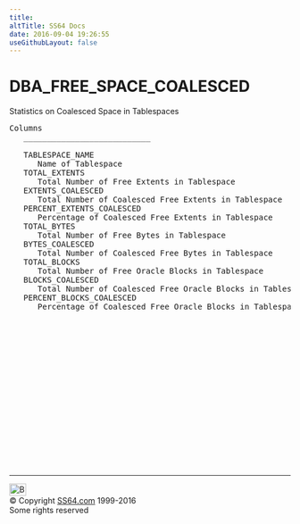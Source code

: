 ```yaml
---
title:
altTitle: SS64 Docs
date: 2016-09-04 19:26:55
useGithubLayout: false
---
```

<!-- #BeginLibraryItem "/Library/head_orad.lbi" --><!-- #EndLibraryItem --><h1>DBA_FREE_SPACE_COALESCED </h1><p> Statistics on Coalesced Space in Tablespaces </p> 
 
<pre>Columns
   ___________________________
 
   TABLESPACE_NAME
      Name of Tablespace
   TOTAL_EXTENTS
      Total Number of Free Extents in Tablespace
   EXTENTS_COALESCED
      Total Number of Coalesced Free Extents in Tablespace
   PERCENT_EXTENTS_COALESCED
      Percentage of Coalesced Free Extents in Tablespace
   TOTAL_BYTES
      Total Number of Free Bytes in Tablespace
   BYTES_COALESCED
      Total Number of Coalesced Free Bytes in Tablespace
   TOTAL_BLOCKS
      Total Number of Free Oracle Blocks in Tablespace
   BLOCKS_COALESCED
      Total Number of Coalesced Free Oracle Blocks in Tablespace
   PERCENT_BLOCKS_COALESCED
      Percentage of Coalesced Free Oracle Blocks in Tablespace

</pre><!-- #BeginLibraryItem "/Library/foot_orad.lbi" --><p>
<!-- oracle-footer -->
<ins class="adsbygoogle" style="display:inline-block;width:300px;height:250px" data-ad-client="ca-pub-6140977852749469" data-ad-slot="4275490898"></ins>
<script>
(adsbygoogle = window.adsbygoogle || []).push({});
</script></p>
<hr>
<div id="bl" class="footer"><a href="DBA_FREE_SPACE_COALESCED.html#"><img src="../images/top.png" width="30" height="22" alt="Back to the Top"></a></div>
<div id="br" class="footer, tagline">© Copyright <a href="../index.html">SS64.com</a> 1999-2016<br>
Some rights reserved</div>
<!-- #EndLibraryItem -->

